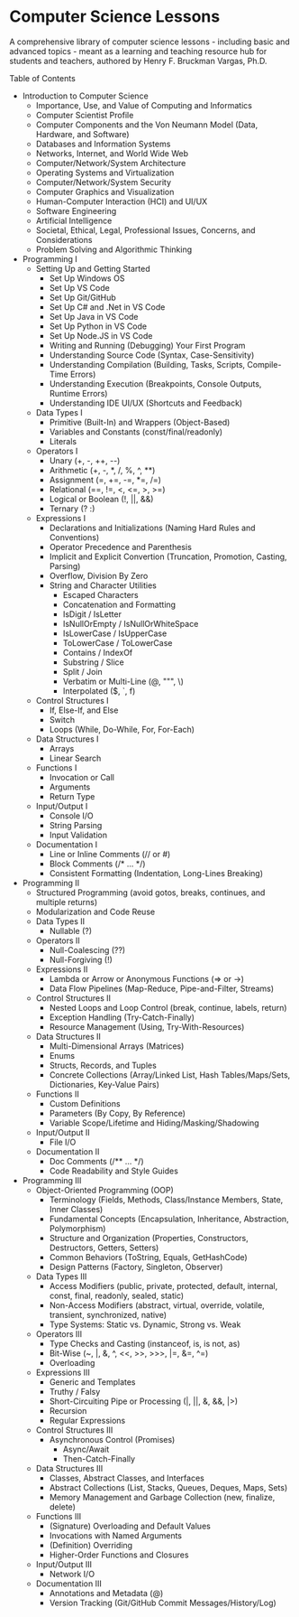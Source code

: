 # Computer Science Lessons
A comprehensive library of computer science lessons - including basic and advanced topics - meant as a learning and teaching resource hub for students and teachers, authored by Henry F. Bruckman Vargas, Ph.D.

Table of Contents

- Introduction to Computer Science
  - Importance, Use, and Value of Computing and Informatics
  - Computer Scientist Profile
  - Computer Components and the Von Neumann Model (Data, Hardware, and Software)
  - Databases and Information Systems
  - Networks, Internet, and World Wide Web
  - Computer/Network/System Architecture
  - Operating Systems and Virtualization
  - Computer/Network/System Security
  - Computer Graphics and Visualization
  - Human-Computer Interaction (HCI) and UI/UX
  - Software Engineering
  - Artificial Intelligence
  - Societal, Ethical, Legal, Professional Issues, Concerns, and Considerations
  - Problem Solving and Algorithmic Thinking
- Programming I
  - Setting Up and Getting Started
    - Set Up Windows OS
    - Set Up VS Code
    - Set Up Git/GitHub
    - Set Up C# and .Net in VS Code
    - Set Up Java in VS Code
    - Set Up Python in VS Code
    - Set Up Node.JS in VS Code
    - Writing and Running (Debugging) Your First Program
    - Understanding Source Code (Syntax, Case-Sensitivity)
    - Understanding Compilation (Building, Tasks, Scripts, Compile-Time Errors)
    - Understanding Execution (Breakpoints, Console Outputs, Runtime Errors)
    - Understanding IDE UI/UX (Shortcuts and Feedback)
  - Data Types I
    - Primitive (Built-In) and Wrappers (Object-Based)
    - Variables and Constants (const/final/readonly)
    - Literals
  - Operators I
    - Unary (+, -, ++, --)
    - Arithmetic (+, -, *, /, %, ^, **)
    - Assignment (=, +=, -=, *=, /=)
    - Relational (==, !=, <, <=, >, >=)
    - Logical or Boolean (!, ||, &&)
    - Ternary (? :)
  - Expressions I
    - Declarations and Initializations (Naming Hard Rules and Conventions)
    - Operator Precedence and Parenthesis
    - Implicit and Explicit Convertion (Truncation, Promotion, Casting, Parsing)
    - Overflow, Division By Zero
    - String and Character Utilities
      - Escaped Characters
      - Concatenation and Formatting
      - IsDigit / IsLetter
      - IsNullOrEmpty / IsNullOrWhiteSpace
      - IsLowerCase / IsUpperCase
      - ToLowerCase / ToLowerCase
      - Contains / IndexOf
      - Substring / Slice
      - Split / Join
      - Verbatim or Multi-Line (@, """, \\)
      - Interpolated ($, `, f)
  - Control Structures I
    - If, Else-If, and Else
    - Switch
    - Loops (While, Do-While, For, For-Each)
  - Data Structures I
    - Arrays
    - Linear Search
  - Functions I
    - Invocation or Call
    - Arguments
    - Return Type
  - Input/Output I
    - Console I/O
    - String Parsing
    - Input Validation
  - Documentation I
    - Line or Inline Comments (// or #)
    - Block Comments (/* ... */)
    - Consistent Formatting (Indentation, Long-Lines Breaking)
- Programming II
  - Structured Programming (avoid gotos, breaks, continues, and multiple returns)
  - Modularization and Code Reuse
  - Data Types II
    - Nullable (?)
  - Operators II
    - Null-Coalescing (??)
    - Null-Forgiving (!)
  - Expressions II
    - Lambda or Arrow or Anonymous Functions (=> or ->)
    - Data Flow Pipelines (Map-Reduce, Pipe-and-Filter, Streams)
  - Control Structures II
    - Nested Loops and Loop Control (break, continue, labels, return)
    - Exception Handling (Try-Catch-Finally)
    - Resource Management (Using, Try-With-Resources)
  - Data Structures II
    - Multi-Dimensional Arrays (Matrices)
    - Enums
    - Structs, Records, and Tuples
    - Concrete Collections (Array/Linked List, Hash Tables/Maps/Sets, Dictionaries, Key-Value Pairs)
  - Functions II
    - Custom Definitions
    - Parameters (By Copy, By Reference)
    - Variable Scope/Lifetime and Hiding/Masking/Shadowing
  - Input/Output II
    - File I/O
  - Documentation II
    - Doc Comments (/** ... */)
    - Code Readability and Style Guides
- Programming III
  - Object-Oriented Programming (OOP)
    - Terminology (Fields, Methods, Class/Instance Members, State, Inner Classes)
    - Fundamental Concepts (Encapsulation, Inheritance, Abstraction, Polymorphism)
    - Structure and Organization (Properties, Constructors, Destructors, Getters, Setters)
    - Common Behaviors (ToString, Equals, GetHashCode)
    - Design Patterns (Factory, Singleton, Observer)
  - Data Types III
    - Access Modifiers (public, private, protected, default, internal, const, final, readonly, sealed, static)
    - Non-Access Modifiers (abstract, virtual, override, volatile, transient, synchronized, native)
    - Type Systems: Static vs. Dynamic, Strong vs. Weak
  - Operators III
    - Type Checks and Casting (instanceof, is, is not, as)
    - Bit-Wise (~, |, &, ^, <<, >>, >>>, |=, &=, ^=)
    - Overloading
  - Expressions III
    - Generic and Templates
    - Truthy / Falsy
    - Short-Circuiting Pipe or Processing (|, ||, &, &&, |>)
    - Recursion
    - Regular Expressions
  - Control Structures III
    - Asynchronous Control (Promises)
      - Async/Await
      - Then-Catch-Finally
  - Data Structures III
    - Classes, Abstract Classes, and Interfaces
    - Abstract Collections (List, Stacks, Queues, Deques, Maps, Sets)
    - Memory Management and Garbage Collection (new, finalize, delete)
  - Functions III
    - (Signature) Overloading and Default Values
    - Invocations with Named Arguments
    - (Definition) Overriding
    - Higher-Order Functions and Closures
  - Input/Output III
    - Network I/O
  - Documentation III
    - Annotations and Metadata (@)
    - Version Tracking (Git/GitHub Commit Messages/History/Log)
